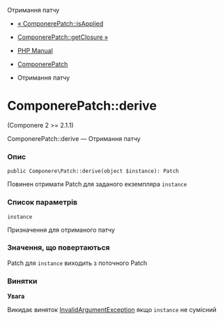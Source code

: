 Отримання патчу

-   [« ComponerePatch::isApplied](componere-patch.isapplied.html)
    
-   [ComponerePatch::getClosure »](componere-patch.getclosure.html)
    
-   [PHP Manual](index.md)
    
-   [ComponerePatch](class.componere-patch.html)
    
-   Отримання патчу
    

# ComponerePatch::derive

(Componere 2 >= 2.1.1)

ComponerePatch::derive — Отримання патчу

### Опис

```methodsynopsis
public Componere\Patch::derive(object $instance): Patch
```

Повинен отримати Patch для заданого екземпляра `instance`

### Список параметрів

`instance`

Призначення для отриманого патчу

### Значення, що повертаються

Patch для `instance` виходить з поточного Patch

### Винятки

**Увага**

Викидає виняток [InvalidArgumentException](class.invalidargumentexception.md) якщо `instance` не сумісний